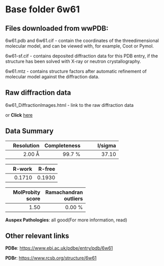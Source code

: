 # Base folder 6w61

## Files downloaded from wwPDB:

6w61.pdb and 6w61.cif - contain the coordinates of the threedimensional molecular model, and can be viewed with, for example, Coot or Pymol.

6w61-sf.cif - contains deposited diffraction data for this PDB entry, if the structure has been solved with X-ray or neutron crystallography.

6w61.mtz - contains structure factors after automatic refinement of molecular model against the diffraction data.

## Raw diffraction data

6w61_DiffractionImages.html - link to the raw diffraction data 

or **Click** [here](https://doi.org/10.18430/m36w61) 

## Data Summary
|   | Resolution | Completeness| I/sigma |
|---|-------------:|----------------:|--------------:|
|   |2.00 Å|99.7  %|<img width=50/>37.10|

|   | **R-work**| **R-free**   
|---|-------------:|----------------:|           
||  0.1710|  0.1930|

|   |**MolProbity<br>score**| **Ramachandran<br>outliers** 
|---|-------------:|----------------:|
||  1.50|  0.00 %|

**Auspex Pathologies**: all good(For more information, read)

 



## Other relevant links 
**PDBe**:  https://www.ebi.ac.uk/pdbe/entry/pdb/6w61
 
**PDBr**: https://www.rcsb.org/structure/6w61 


